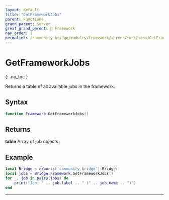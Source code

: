 ```yaml
---
layout: default
title: "GetFrameworkJobs"
parent: Functions
grand_parent: Server
great_grand_parent: 🧩 Framework
nav_order: 1
permalink: /community_bridge/modules/framework/server/functions/GetFrameworkJobs/
---
```


# GetFrameworkJobs
{: .no_toc }

Returns a table of all available jobs in the framework.

## Syntax

```lua
function Framework.GetFrameworkJobs()
```

## Returns

**table**
Array of job objects

## Example

```lua
local Bridge = exports['community_bridge']:Bridge()
local jobs = Bridge.Framework.GetFrameworkJobs()
for _, job in pairs(jobs) do
    print("Job: " .. job.label .. " (" .. job.name .. ")")
end
```

---